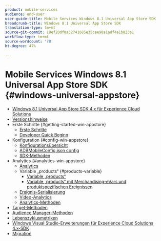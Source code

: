 ```yaml
---
product: mobile-services
audience: end-user
user-guide-title: Mobile Services Windows 8.1 Universal App Store SDK
breadcrumb-title: Windows 8.1 Universal App Store SDK
translation-type: tm+mt
source-git-commit: 18ef20df0a32741685e35cee98a1adf4a1b823a1
workflow-type: tm+mt
source-wordcount: '78'
ht-degree: 47%

---
```



# Mobile Services Windows 8.1 Universal App Store SDK {#windows-universal-appstore}

+ [Windows 8.1 Universal App Store SDK 4.x für Experience Cloud Solutions](overview.md)
+ [Versionshinweise](release-notes.md)
+ Erste Schritte {#getting-started-win-appstore}
   + [Erste Schritte](c-getting-started/c-getting-started.md)
   + [Developer Quick Beginn](c-getting-started/dev-qs.md)
+ Konfiguration {#config-win-appstore}
   + [Konfigurationsübersicht](c-configuration/c-configuration.md)
   + [ADBMobileConfig.json config](c-configuration/c.json.md)
   + [SDK-Methoden](c-configuration/methods.md)
+ Analytics {#analytics-win-appstore}
   + [Analytics](analytics/analytics.md)
   + Variable „products“ {#products-variable}
      + [Variable „products“](analytics/products/products.md)
      + [Variable „products“ mit Merchandising-eVars und produktspezifischen Ereignissen](analytics/products/products-variable-evars-events.md)
   + [Ereignis-Serialisierung](analytics/event-serialization.md)
   + [Video-Analytics](analytics/video-qs.md)
   + [Analytics-Methoden](analytics/analytics-methods.md)
+ [Target-Methoden](target/target-methods.md)
+ [Audience Manager-Methoden](audiencemgmt/audience-manager-methods.md)
+ [Lebenszyklusmetriken](metrics.md)
+ [Windows Visual Studio-Erweiterungen für Experience Cloud Solutions 4.x-SDK](extensions/win-vse-4x.md)
+ [Migration](migration-v3.md)
